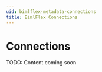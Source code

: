 ```yaml
---
uid: bimlflex-metadata-connections
title: BimlFlex Connections
---
```

# Connections

TODO: Content coming soon

